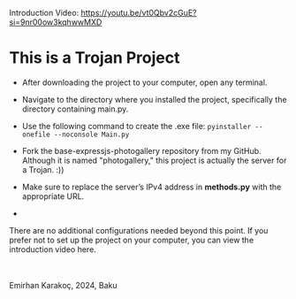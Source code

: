  
Introduction Video:   https://youtu.be/vt0Qbv2cGuE?si=9nr00ow3kqhwwMXD
# This is a Trojan Project
- After downloading the project to your computer, open any terminal.
- Navigate to the directory where you installed the project, specifically the directory containing main.py.
- Use the following command to create the .exe file:
`pyinstaller --onefile --noconsole Main.py`

- Fork the base-expressjs-photogallery repository from my GitHub. Although it is named "photogallery," this project is actually the server for a Trojan. :))
- Make sure to replace the server’s IPv4 address in **methods.py** with the appropriate URL.
- 
There are no additional configurations needed beyond this point. If you prefer not to set up the project on your computer, you can view the introduction video here.

<br/><br/>Emirhan Karakoç, 2024, Baku

